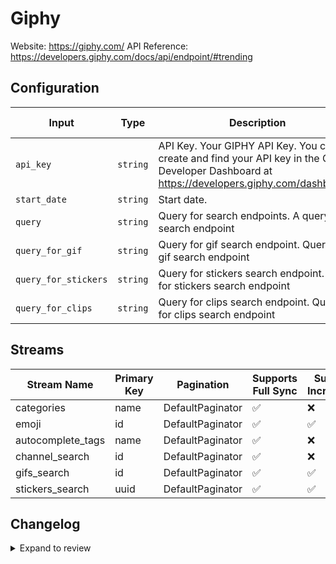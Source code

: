 # Giphy
Website: https://giphy.com/
API Reference: https://developers.giphy.com/docs/api/endpoint/#trending

## Configuration

| Input | Type | Description | Default Value |
|-------|------|-------------|---------------|
| `api_key` | `string` | API Key. Your GIPHY API Key. You can create and find your API key in the GIPHY Developer Dashboard at https://developers.giphy.com/dashboard/. |  |
| `start_date` | `string` | Start date.  |  |
| `query` | `string` | Query for search endpoints. A query for search endpoint | foo |
| `query_for_gif` | `string` | Query for gif search endpoint. Query for gif search endpoint | foo |
| `query_for_stickers` | `string` | Query for stickers search endpoint. Query for stickers search endpoint | foo |
| `query_for_clips` | `string` | Query for clips search endpoint. Query for clips search endpoint | foo |

## Streams
| Stream Name | Primary Key | Pagination | Supports Full Sync | Supports Incremental |
|-------------|-------------|------------|---------------------|----------------------|
| categories | name | DefaultPaginator | ✅ |  ❌  |
| emoji | id | DefaultPaginator | ✅ |  ✅  |
| autocomplete_tags | name | DefaultPaginator | ✅ |  ❌  |
| channel_search | id | DefaultPaginator | ✅ |  ❌  |
| gifs_search | id | DefaultPaginator | ✅ |  ✅  |
| stickers_search | uuid | DefaultPaginator | ✅ |  ✅  |

## Changelog

<details>
  <summary>Expand to review</summary>

| Version          | Date              | Pull Request | Subject        |
|------------------|-------------------|--------------|----------------|
| 0.0.19 | 2025-10-07 | [67255](https://github.com/airbytehq/airbyte/pull/67255) | Update dependencies |
| 0.0.18 | 2025-09-30 | [66300](https://github.com/airbytehq/airbyte/pull/66300) | Update dependencies |
| 0.0.17 | 2025-09-09 | [66101](https://github.com/airbytehq/airbyte/pull/66101) | Update dependencies |
| 0.0.16 | 2025-08-23 | [65390](https://github.com/airbytehq/airbyte/pull/65390) | Update dependencies |
| 0.0.15 | 2025-08-09 | [64588](https://github.com/airbytehq/airbyte/pull/64588) | Update dependencies |
| 0.0.14 | 2025-08-02 | [64191](https://github.com/airbytehq/airbyte/pull/64191) | Update dependencies |
| 0.0.13 | 2025-07-26 | [63888](https://github.com/airbytehq/airbyte/pull/63888) | Update dependencies |
| 0.0.12 | 2025-07-19 | [63505](https://github.com/airbytehq/airbyte/pull/63505) | Update dependencies |
| 0.0.11 | 2025-07-12 | [63148](https://github.com/airbytehq/airbyte/pull/63148) | Update dependencies |
| 0.0.10 | 2025-07-05 | [62610](https://github.com/airbytehq/airbyte/pull/62610) | Update dependencies |
| 0.0.9 | 2025-06-28 | [62188](https://github.com/airbytehq/airbyte/pull/62188) | Update dependencies |
| 0.0.8 | 2025-06-21 | [61793](https://github.com/airbytehq/airbyte/pull/61793) | Update dependencies |
| 0.0.7 | 2025-06-14 | [61265](https://github.com/airbytehq/airbyte/pull/61265) | Update dependencies |
| 0.0.6 | 2025-05-24 | [60352](https://github.com/airbytehq/airbyte/pull/60352) | Update dependencies |
| 0.0.5 | 2025-05-10 | [59970](https://github.com/airbytehq/airbyte/pull/59970) | Update dependencies |
| 0.0.4 | 2025-05-03 | [59440](https://github.com/airbytehq/airbyte/pull/59440) | Update dependencies |
| 0.0.3 | 2025-04-26 | [58318](https://github.com/airbytehq/airbyte/pull/58318) | Update dependencies |
| 0.0.2 | 2025-04-12 | [57763](https://github.com/airbytehq/airbyte/pull/57763) | Update dependencies |
| 0.0.1 | 2025-04-07 | [57503](https://github.com/airbytehq/airbyte/pull/57503) | Initial release by [@btkcodedev](https://github.com/btkcodedev) via Connector Builder |

</details>

